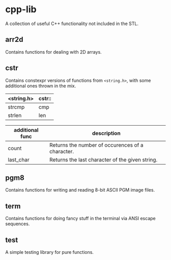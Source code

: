 # cpp-lib

A collection of useful C++ functionality not included in the STL.

## arr2d

Contains functions for dealing with 2D arrays.

## cstr

Contains constexpr versions of functions from `<string.h>`, with some additional ones thrown in the mix.

| <string.h> | cstr:: |
| ---------- | ------ |
| strcmp     | cmp    |
| strlen     | len    |

| additional func | description |
| --------------- | ----------- |
| count           | Returns the number of occurences of a character. |
| last_char       | Returns the last character of the given string. |

## pgm8

Contains functions for writing and reading 8-bit ASCII PGM image files.

## term

Contains functions for doing fancy stuff in the terminal via ANSI escape sequences.

## test

A simple testing library for pure functions.
